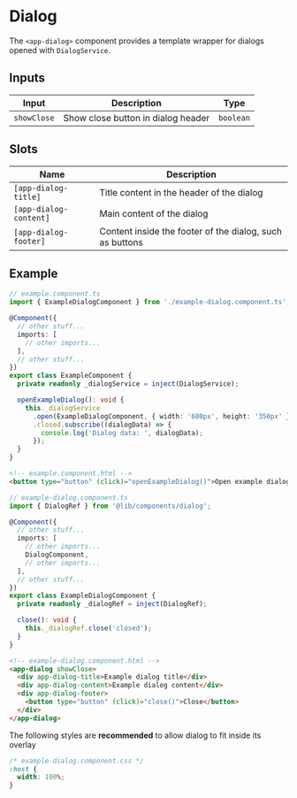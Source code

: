 # Dialog

The `<app-dialog>` component provides a template wrapper for dialogs opened with `DialogService`.

## Inputs

| Input       | Description                        | Type      |
| ----------- | ---------------------------------- | --------- |
| `showClose` | Show close button in dialog header | `boolean` |

## Slots

| Name                   | Description                                              |
| ---------------------- | -------------------------------------------------------- |
| `[app-dialog-title]`   | Title content in the header of the dialog                |
| `[app-dialog-content]` | Main content of the dialog                               |
| `[app-dialog-footer]`  | Content inside the footer of the dialog, such as buttons |

## Example

```typescript
// example.component.ts
import { ExampleDialogComponent } from './example-dialog.component.ts';

@Component({
  // other stuff...
  imports: [
    // other imports...
  ],
  // other stuff...
})
export class ExampleComponent {
  private readonly _dialogService = inject(DialogService);

  openExampleDialog(): void {
    this._dialogService
      .open(ExampleDialogComponent, { width: '600px', height: '350px' })
      .closed.subscribe((dialogData) => {
        console.log('Dialog data: ', dialogData);
      });
  }
}
```

```html
<!-- example.component.html -->
<button type="button" (click)="openExampleDialog()">Open example dialog</button>
```

```typescript
// example-dialog.component.ts
import { DialogRef } from '@lib/components/dialog';

@Component({
  // other stuff...
  imports: [
    // other imports...
    DialogComponent,
    // other imports...
  ],
  // other stuff...
})
export class ExampleDialogComponent {
  private readonly _dialogRef = inject(DialogRef);

  close(): void {
    this._dialogRef.close('closed');
  }
}
```

```html
<!-- example-dialog.component.html -->
<app-dialog showClose>
  <div app-dialog-title>Example dialog title</div>
  <div app-dialog-content>Example dialog content</div>
  <div app-dialog-footer>
    <button type="button" (click)="close()">Close</button>
  </div>
</app-dialog>
```

The following styles are **recommended** to allow dialog to fit inside its overlay

```css
/* example-dialog.component.css */
:host {
  width: 100%;
}
```
